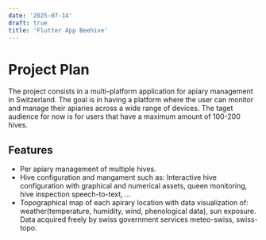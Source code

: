 ```yaml
---
date: '2025-07-14'
draft: true
title: 'Flutter App Beehive'
---
```


# Project Plan

The project consists in a multi-platform application for apiary management in Switzerland.
The goal is in having a platform where the user can monitor and manage their apiaries across a wide range of devices. The taget audience for now is for users that have a maximum amount of 100-200 hives.

## Features

- Per apiary management of multiple hives. 
- Hive configuration and mangament such as: Interactive hive configuration with graphical and numerical assets, queen monitoring, hive inspection speech-to-text, ...
- Topographical map of each apirary location with data visualization of: weather(temperature, humidity, wind, phenological data), sun exposure. Data acquired freely by swiss government services meteo-swiss, swiss-topo.
   